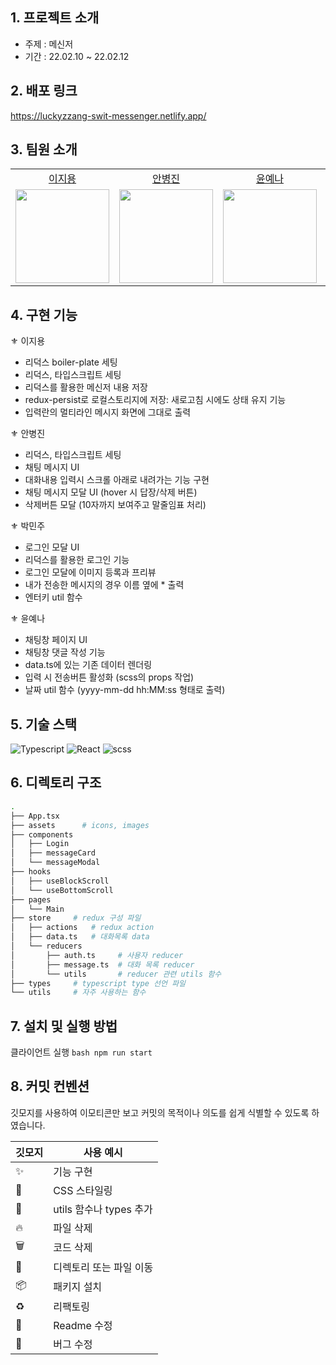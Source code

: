 
## 1. 프로젝트 소개

- 주제 : 메신저
- 기간 : 22.02.10 ~ 22.02.12



## 2. 배포 링크

https://luckyzzang-swit-messenger.netlify.app/


## 3. 팀원 소개

<table>

  <tr align="center">
    <td><a href='https://github.com/Jiyong95'>이지용</a></td>
    <td><a href="https://github.com/BByungs">안병진</a></td>
    <td><a href="https://github.com/Yena-Yun">윤예나</a></td>
    <td><a href="https://github.com/minjuice1">박민주</a></td>
  </tr>

  <tr align="center">
    <td><img src="https://avatars.githubusercontent.com/u/49055628?v=4" width="150px"/></td>
    <td><img src="https://avatars.githubusercontent.com/u/81910935?v=4"  width="150px"/></td>
    <td><img src="https://avatars.githubusercontent.com/u/68722179?v=4" width="150px"/></td>
    <td><img src="https://avatars.githubusercontent.com/u/82799961?v=4" width="150px"/></td>
  </tr>
</table>


## 4. 구현 기능

⚜ 이지용
* 리덕스 boiler-plate 세팅
* 리덕스, 타입스크립트 세팅
* 리덕스를 활용한 메신저 내용 저장
* redux-persist로 로컬스토리지에 저장: 새로고침 시에도 상태 유지 기능
* 입력란의 멀티라인 메시지 화면에 그대로 출력

⚜ 안병진
* 리덕스, 타입스크립트 세팅
* 채팅 메시지 UI
* 대화내용 입력시 스크롤 아래로 내려가는 기능 구현
* 채팅 메시지 모달 UI (hover 시 답장/삭제 버튼)
* 삭제버튼 모달 (10자까지 보여주고 말줄임표 처리)
    
⚜ 박민주
* 로그인 모달 UI
* 리덕스를 활용한 로그인 기능
* 로그인 모달에 이미지 등록과 프리뷰
* 내가 전송한 메시지의 경우 이름 옆에 * 출력
* 엔터키 util 함수
  
⚜ 윤예나
* 채팅창 페이지 UI
* 채팅창 댓글 작성 기능
* data.ts에 있는 기존 데이터 렌더링
* 입력 시 전송버튼 활성화 (scss의 props 작업)
* 날짜 util 함수 (yyyy-mm-dd hh:MM:ss 형태로 출력)

## 5. 기술 스택
![Typescript](https://img.shields.io/badge/TypeScript-007ACC?style=for-the-badge&logo=typescript&logoColor=white)
![React](https://img.shields.io/badge/React-20232A?style=for-the-badge&logo=react&logoColor=61DAFB)
![scss](https://img.shields.io/badge/scss-DB7093?style=for-the-badge&logo=styled-components&logoColor=white) 


## 6. 디렉토리 구조

```bash
.
├── App.tsx
├── assets      # icons, images
├── components
│   ├── Login
│   ├── messageCard
│   └── messageModal
├── hooks
│   ├── useBlockScroll
│   └── useBottomScroll  
├── pages
│   └── Main
├── store     # redux 구성 파일
│   ├── actions   # redux action
│   ├── data.ts   # 대화목록 data
│   └── reducers
│       ├── auth.ts     # 사용자 reducer
│       ├── message.ts  # 대화 목록 reducer
│       └── utils       # reducer 관련 utils 함수
├── types     # typescript type 선언 파일
└── utils     # 자주 사용하는 함수
```


## 7. 설치 및 실행 방법
클라이언트 실행
    ```bash
    npm run start
    ```


## 8. 커밋 컨벤션

깃모지를 사용하여 이모티콘만 보고 커밋의 목적이나 의도를 쉽게 식별할 수 있도록 하였습니다.

| 깃모지 | 사용 예시 |
| --- | --- |
| :sparkles: | 기능 구현 |
| :lipstick: | CSS 스타일링 |
| :wrench: | utils 함수나 types 추가 |
| :fire: | 파일 삭제 |
| :wastebasket: | 코드 삭제 |
| 🚚 | 디렉토리 또는 파일 이동 |
| :package: | 패키지 설치 |
| ♻️ | 리팩토링 |
| 📝 | Readme 수정 |
| 🐛 | 버그 수정 |
